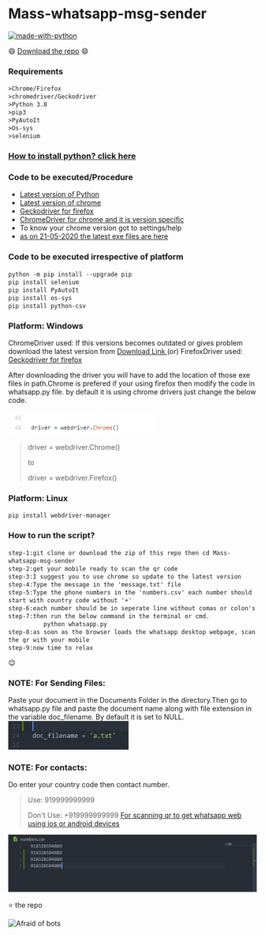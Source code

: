 # Mass-whatsapp-msg-sender

[![made-with-python](https://img.shields.io/badge/Made%20with-Python-1f425f.svg)](https://github.com/eswar2001/Mass-whatsapp-msg-sender)

:smile: [Download the repo](https://github.com/eswar2001/Mass-whatsapp-msg-sender/archive/master.zip) :smile:

### Requirements
    >Chrome/Firefox
    >chromedriver/Geckodriver
    >Python 3.8
    >pip3
    >PyAutoIt
    >Os-sys
    >selenium
### [How to install python? click here](https://realpython.com/installing-python/) 

### Code to be executed/Procedure

- [Latest version of Python](https://www.python.org/ftp/python/3.8.3/python-3.8.3.exe)
- [Latest version of chrome](https://www.google.com/chrome/)
- [Geckodriver for firefox](https://github.com/mozilla/geckodriver/releases)
- [ChromeDriver for chrome and it is version specific](https://chromedriver.chromium.org/)
- To know your chrome version got to settings/help
- [as on 21-05-2020 the latest exe files are here](https://github.com/eswar2001/Mass-whatsapp-msg-sender/tree/master/resources/)

### Code to be executed irrespective of platform

    python -m pip install --upgrade pip
    pip install selenium
    pip install PyAutoIt
    pip install os-sys
    pip install python-csv

### Platform: Windows

ChromeDriver used: If this versions becomes outdated or gives problem
download the latest version from <a href ="http://chromedriver.chromium.org/downloads"> Download Link </a>
(or)
FirefoxDriver used: [Geckodriver for firefox](https://github.com/mozilla/geckodriver/releases)

After downloading the driver you will have to add the location of those exe files in path.Chrome is prefered if your using firefox then
modify the code in whatsapp.py file. by default it is using chrome drivers just change the below code.

![chrome](https://github.com/eswar2001/Mass-whatsapp-msg-sender/blob/master/images/code.jpg)

> driver = webdriver.Chrome()
>
> to
>
> driver = webdriver.Firefox()

### Platform: Linux

    pip install webdriver-manager

### How to run the script?

    step-1:git clone or download the zip of this repo then cd Mass-whatsapp-msg-sender
    step-2:get your mobile ready to scan the qr code
    step-3:I suggest you to use chrome so update to the latest version
    step-4:Type the message in the 'message.txt' file
    step-5:Type the phone numbers in the 'numbers.csv' each number should start with country code without '+'
    step-6:each number should be in seperate line without comas or colon's
    step-7:then run the below command in the terminal or cmd.
              python whatsapp.py
    step-8:as soon as the browser loads the whatsapp desktop webpage, scan the qr with your mobile
    step-9:now time to relax

:relieved:

### NOTE: For Sending Files:

Paste your document in the Documents Folder in the directory.Then go to whatsapp.py file and paste the document name along with file extension
in the variable doc_filename.
By default it is set to NULL.
![how to put file name](https://github.com/eswar2001/Mass-whatsapp-msg-sender/blob/master/images/file.jpg)

### NOTE: For contacts:

Do enter your country code then contact number.

> Use: 919999999999
>
> Don't Use: +919999999999
> <a href="https://www.wikihow.tech/Scan-a-QR-Code-on-WhatsApp" target="__blank"> For scanning qr to get whatsapp web using ios or android devices</a>

![how to put numbers in the csv file](https://github.com/eswar2001/Mass-whatsapp-msg-sender/blob/master/images/numberslist.jpg)

 :star: the repo



![Afraid of bots](https://media.giphy.com/media/urvsFBDfR6N32/giphy.gif)
